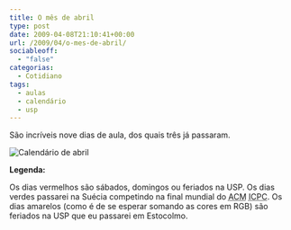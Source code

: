 ```yaml
---
title: O mês de abril
type: post
date: 2009-04-08T21:10:41+00:00
url: /2009/04/o-mes-de-abril/
sociableoff:
  - "false"
categorias:
  - Cotidiano
tags:
  - aulas
  - calendário
  - usp
---
```


São incríveis nove dias de aula, dos quais três já passaram.

![Calendário de abril](/wp-content/uploads/2009/04/cal1.png)

**Legenda:**

Os dias vermelhos são sábados, domingos ou feriados na USP. Os dias verdes passarei na Suécia competindo na final mundial do <acronym title="Association for Computing Machinery">ACM</acronym> <acronym title="International Collegiate Programming Contest">ICPC</acronym>. Os dias amarelos (como é de se esperar somando as cores em RGB) são feriados na USP que eu passarei em Estocolmo.

